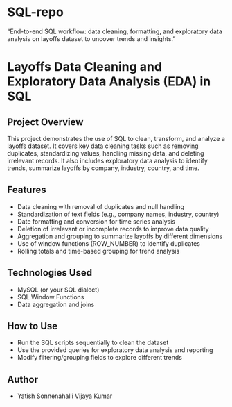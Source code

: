 # SQL-repo
“End-to-end SQL workflow: data cleaning, formatting, and exploratory data analysis on layoffs dataset to uncover trends and insights.”

# Layoffs Data Cleaning and Exploratory Data Analysis (EDA) in SQL

## Project Overview

This project demonstrates the use of SQL to clean, transform, and analyze a layoffs dataset. It covers key data cleaning tasks such as removing duplicates, standardizing values, handling missing data, and deleting irrelevant records. It also includes exploratory data analysis to identify trends, summarize layoffs by company, industry, country, and time.

## Features

* Data cleaning with removal of duplicates and null handling
* Standardization of text fields (e.g., company names, industry, country)
* Date formatting and conversion for time series analysis
* Deletion of irrelevant or incomplete records to improve data quality
* Aggregation and grouping to summarize layoffs by different dimensions
* Use of window functions (ROW_NUMBER) to identify duplicates
* Rolling totals and time-based grouping for trend analysis

## Technologies Used

* MySQL (or your SQL dialect)
* SQL Window Functions
* Data aggregation and joins

## How to Use

* Run the SQL scripts sequentially to clean the dataset
* Use the provided queries for exploratory data analysis and reporting
* Modify filtering/grouping fields to explore different trends


## Author

* Yatish Sonnenahalli Vijaya Kumar

